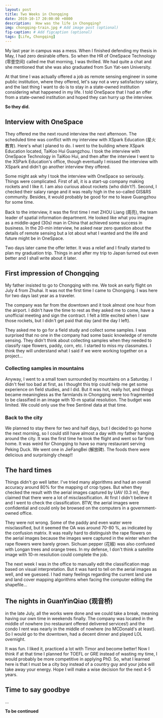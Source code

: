 ```yaml
---
layout: post
title: Two Weeks in Chongqing
date: 2019-10-17 20:00:00 +0800
description:  How was the life in Chongqing?
img: chongqing-train.jpg # Add image post (optional)
fig-caption: # Add figcaption (optional)
tags: [Life, Chongqing]
---
```

My last year in campus was a mess. When I finished defending my thesis in May, I had zero desirable offers.  So when the HR of OneSpace Technology (零壹空间) called me that morning, I was thrilled. We had quite a chat and she mentioned that she was also graduated from Sun Yat-sen University.

At that time I was actually offered a job as remote sensing engineer in some public institution, where they offered, let's say not a very satisfactory salary, and the last thing I want to do is to stay in a state-owned institution considering what happened in my life. I told OneSpace that I had an offer from a state-owned institution and hoped they can hurry up the interview. 

**So they did.**

## Interview with OneSpace

They offered me the next round interview the next afternoon. The scheduled time was conflict with my interview with XSpark Education (星火教育). Here's what I planed to do. I went to the building where XSpark Education located, TaiKoo Hui Guangzhou. I took the interview with OneSpace Technology in TaiKoo Hui, and then after the interview I went to the XSPark Education's office, though eventually I missed the interview with XSpark and didn't go another interview they offered.

Some might ask why I took the interview with OneSpace so seriously. Things were complicated. First of all, it is a start-up company making rockets and I like it. I am also curious about rockets (who didn't?). Second, I checked their salary range and it was really high in the so-called GIS&RS community. Besides, it would probably be good for me to leave Guangzhou for some time.

Back to the interview, it was the first time I met ZHOU Liang (周亮), the team leader of spatial information department. He looked like what you imagine as a middle-aged (30s) man in China that achieved some success in business. In the 20-min interview, he asked near zero question about the details of remote sensing but a lot about what I wanted and the life and future might be in OneSpace. 

Two days later came the offer letter. It was a relief and I finally started to plan my graduation trip. Things in and after my trip to Japan turned out even better and I shall write about it later. 

## First impression of Chongqing

My father insisted to go to Chongqing with me. We took an early flight on July 4 from Zhuhai. It was not the first time I came to Chongqing. I was here for two days last year as a traveler. 

The company was far from the downtown and it took almost one hour from the airport. I didn't have the time to rest as they asked me to come, have a unofficial meeting and sign the contract. I felt a little excited when I saw those rockets, but I didn't get paid that day (and the day I left). 

They asked me to go for a field study and collect some samples. I was surprised that no one in the company had some basic knowledge of remote sensing. They didn't think about collecting samples when they needed to classify rape flowers, paddy, corn, etc. I started to miss my classmates. I think they will understand what I said if we were working together on a project...

### Collecting samples in mountains

Anyway, I went to a small town surrounded by mountains on a Saturday. I didn't feel too bad at first, as I thought this trip could help me get some experience on field studies, and I did. But it was hot, really hot, and things became meaningless as the farmlands in Chongqing were too fragmented to be classified in an image with 10-m spatial resolution. The budget was limited. We could only use the free Sentinel data at that time. 

### Back to the city

We planned to stay there for two and half days, but I decided to go home the next morning, so I could still have almost a day with my father hanging around the city. It was the first time he took the flight and went so far from home. It was weird for Chongqing to have so many restaurant serving Peking Duck. We went one in JieFangBei (解放碑). The foods there were delicious and surprisingly cheap!!

## The hard times

Things didn't go well latter. I've tried many algorithms and had an overall accuracy around 80% for the mapping of crop types. But when they checked the result with the aerial images captured by UAV (0.3 m), they claimed that there were a lot of misclassification. At first I didn't believe it and I went to check the classification. BTW, the aerial images were confidential and could only be browsed on the computers in a government-owned office. 

They were not wrong. Some of the paddy and even water were misclassified, but it seemed the OA was around 70-80 %, as indicated by the confusion matrix. It was really hard to distinguish the rape flowers on the aerial images because the images were captured in the winter when the rape flowers were barely grown. Sichuan pepper (花椒) was also confused with Longan trees and orange trees. In my defense, I don't think a satellite image with 10-m resolution could complete  the job. 

The next week I was in the office to manually edit the classification map based on visual interpretation. But it was hard to tell on the aerial images as well, and we guessed. I had many feelings regarding the current land use and land cover mapping algorithms when facing the computer editing the shapefile... 


## The nights in GuanYinQiao (观音桥)

in the late July, all the works were done and we could take a break, meaning having our own time in weekends finally.  The company was located in the middle of nowhere (no restaurant offered delivered services!) and the condo I rent was nearly in the middle of nowhere (no MCDonald's at least). So I would go to the downtown, had a decent dinner and played LOL overnight. 

It was fun. I liked it, practiced a lot with Timor and become better! Now I think if at that time I planned for TOEFL or GRE instead of wasting my time, I would probably be more competitive in applying PhD. So, what I learned here is that I must be a city boy instead of a country guy and your jobs will take away your energy. Hope I will make a wise decision for the next 4-5 years. 

## Time to say goodbye

<!-- ![I and My friends]({{site.baseurl}}/assets/img/chongqing-train.jpg) -->


...

**To be continued**